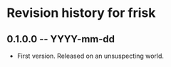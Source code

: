 # Revision history for frisk

## 0.1.0.0  -- YYYY-mm-dd

* First version. Released on an unsuspecting world.
